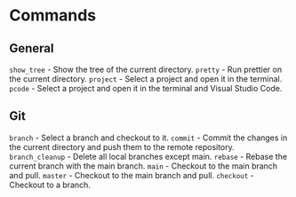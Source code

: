 # Commands

## General

`show_tree` - Show the tree of the current directory.
`pretty` - Run prettier on the current directory.
`project` - Select a project and open it in the terminal.
`pcode` - Select a project and open it in the terminal and Visual Studio Code.

## Git

`branch` - Select a branch and checkout to it.
`commit` - Commit the changes in the current directory and push them to the remote repository.
`branch_cleanup` - Delete all local branches except main.
`rebase` - Rebase the current branch with the main branch.
`main` - Checkout to the main branch and pull.
`master` - Checkout to the main branch and pull.
`checkout` - Checkout to a branch.
